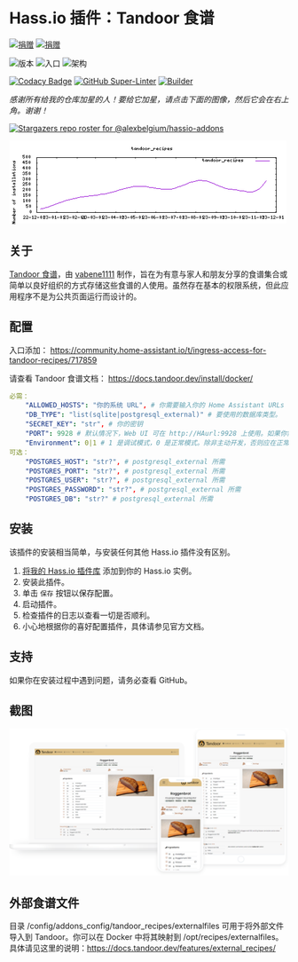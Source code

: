 # Hass.io 插件：Tandoor 食谱

[![捐赠][donation-badge]](https://www.buymeacoffee.com/alexbelgium)
[![捐赠][paypal-badge]](https://www.paypal.com/donate/?hosted_button_id=DZFULJZTP3UQA)

![版本](https://img.shields.io/badge/dynamic/json?label=Version&query=%24.version&url=https%3A%2F%2Fraw.githubusercontent.com%2Falexbelgium%2Fhassio-addons%2Fmaster%2Ftandoor_recipes%2Fconfig.json)
![入口](https://img.shields.io/badge/dynamic/json?label=Ingress&query=%24.ingress&url=https%3A%2F%2Fraw.githubusercontent.com%2Falexbelgium%2Fhassio-addons%2Fmaster%2Ftandoor_recipes%2Fconfig.json)
![架构](https://img.shields.io/badge/dynamic/json?color=success&label=Arch&query=%24.arch&url=https%3A%2F%2Fraw.githubusercontent.com%2Falexbelgium%2Fhassio-addons%2Fmaster%2Ftandoor_recipes%2Fconfig.json)

[![Codacy Badge](https://app.codacy.com/project/badge/Grade/9c6cf10bdbba45ecb202d7f579b5be0e)](https://www.codacy.com/gh/alexbelgium/hassio-addons/dashboard?utm_source=github.com&utm_medium=referral&utm_content=alexbelgium/hassio-addons&utm_campaign=Badge_Grade)
[![GitHub Super-Linter](https://img.shields.io/github/actions/workflow/status/alexbelgium/hassio-addons/weekly-supelinter.yaml?label=Lint%20code%20base)](https://github.com/alexbelgium/hassio-addons/actions/workflows/weekly-supelinter.yaml)
[![Builder](https://img.shields.io/github/actions/workflow/status/alexbelgium/hassio-addons/onpush_builder.yaml?label=Builder)](https://github.com/alexbelgium/hassio-addons/actions/workflows/onpush_builder.yaml)

[donation-badge]: https://img.shields.io/badge/Buy%20me%20a%20coffee%20(no%20paypal)-%23d32f2f?logo=buy-me-a-coffee&style=flat&logoColor=white
[paypal-badge]: https://img.shields.io/badge/Buy%20me%20a%20coffee%20with%20Paypal-0070BA?logo=paypal&style=flat&logoColor=white

_感谢所有给我的仓库加星的人！要给它加星，请点击下面的图像，然后它会在右上角。谢谢！_

[![Stargazers repo roster for @alexbelgium/hassio-addons](https://raw.githubusercontent.com/alexbelgium/hassio-addons/master/.github/stars2.svg)](https://github.com/alexbelgium/hassio-addons/stargazers)

![下载演变](https://raw.githubusercontent.com/alexbelgium/hassio-addons/master/tandoor_recipes/stats.png)

## 关于

[Tandoor 食谱](https://github.com/TandoorRecipes/recipes)，由 [vabene1111](https://github.com/vabene1111) 制作，旨在为有意与家人和朋友分享的食谱集合或简单以良好组织的方式存储这些食谱的人使用。虽然存在基本的权限系统，但此应用程序不是为公共页面运行而设计的。

## 配置

入口添加： https://community.home-assistant.io/t/ingress-access-for-tandoor-recipes/717859

请查看 Tandoor 食谱文档： https://docs.tandoor.dev/install/docker/

```yaml
必需：
    "ALLOWED_HOSTS": "你的系统 URL", # 你需要输入你的 Home Assistant URLs（以逗号分隔，无空格）以允许入口工作
    "DB_TYPE": "list(sqlite|postgresql_external)" # 要使用的数据库类型。
    "SECRET_KEY": "str", # 你的密钥
    "PORT": 9928 # 默认情况下，Web UI 可在 http://HAurl:9928 上使用。如果你需要更改端口，则应仅通过此选项更改，而不是在应用程序中。
    "Environment": 0|1 # 1 是调试模式，0 是正常模式。除非主动开发，否则应在正常模式下运行。
可选：
    "POSTGRES_HOST": "str?", # postgresql_external 所需
    "POSTGRES_PORT": "str?", # postgresql_external 所需
    "POSTGRES_USER": "str?", # postgresql_external 所需
    "POSTGRES_PASSWORD": "str?", # postgresql_external 所需
    "POSTGRES_DB": "str?" # postgresql_external 所需
```

## 安装

该插件的安装相当简单，与安装任何其他 Hass.io 插件没有区别。

1. [将我的 Hass.io 插件库][repository] 添加到你的 Hass.io 实例。
1. 安装此插件。
1. 单击 `保存` 按钮以保存配置。
1. 启动插件。
1. 检查插件的日志以查看一切是否顺利。
1. 小心地根据你的喜好配置插件，具体请参见官方文档。

## 支持

如果你在安装过程中遇到问题，请务必查看 GitHub。

## 截图

![图像](https://github.com/TandoorRecipes/recipes/raw/develop/docs/preview.png)

[repository]: https://github.com/alexbelgium/hassio-addons

## 外部食谱文件
目录 /config/addons_config/tandoor_recipes/externalfiles 可用于将外部文件导入到 Tandoor。你可以在 Docker 中将其映射到 /opt/recipes/externalfiles。
具体请见这里的说明：https://docs.tandoor.dev/features/external_recipes/